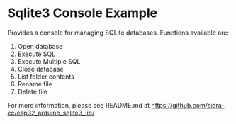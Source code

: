 # Sqlite3 Console Example

Provides a console for managing SQLite databases.  Functions available are:

1. Open database
2. Execute SQL
3. Execute Multiple SQL
4. Close database
5. List folder contents
6. Rename file
7. Delete file

For more information, please see README.md at https://github.com/siara-cc/esp32_arduino_sqlite3_lib/
